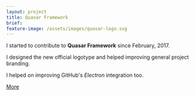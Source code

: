 ```yaml
---
layout: project
title: Quasar Framework
brief:
feature-image: /assets/images/quasar-logo.svg
---
```


I started to contribute to **Quasar Framework** since February, 2017.

I designed the new official logotype and helped improving general project branding.

I helped on improving GitHub's *Electron* integration too.

<a class="btn" href="http://quasar-framework.org/">More</a>
